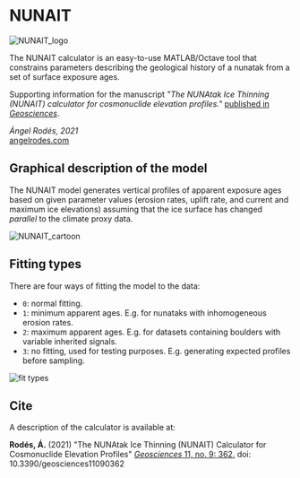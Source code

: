 # NUNAIT

![NUNAIT_logo](https://user-images.githubusercontent.com/53089531/129394469-bd579e0d-14f3-4eeb-98ef-528a92301586.png)

The NUNAIT calculator is an easy-to-use MATLAB/Octave tool that constrains parameters describing the geological history of a nunatak from a set of surface exposure ages.

Supporting information for the manuscript *"The NUNAtak Ice Thinning (NUNAIT) calculator for cosmonuclide elevation profiles."* [published in *Geosciences*](https://www.mdpi.com/2076-3263/11/9/362).

*Ángel Rodés, 2021*\
[angelrodes.com](http://www.angelrodes.com/)

## Graphical description of the model

The NUNAIT model generates vertical profiles of apparent exposure ages based on given parameter values (erosion rates, uplift rate, and current and maximum ice elevations) assuming that the ice surface has changed *parallel* to the climate proxy data.

![NUNAIT_cartoon](https://user-images.githubusercontent.com/53089531/129214127-8459cb71-7675-4239-bc63-5f1075c46a7f.png)

## Fitting types

There are four ways of fitting the model to the data: 
* ```0```: normal fitting.
* ```1```: minimum apparent ages. E.g. for nunataks with inhomogeneous erosion rates.
* ```2```: maximum apparent ages. E.g. for datasets containing boulders with variable inherited signals.
* ```3```: no fitting, used for testing purposes. E.g. generating expected profiles before sampling.

![fit types](https://user-images.githubusercontent.com/53089531/129227177-fae66375-82c1-48d5-9581-db72d63c778e.png)

## Cite

A description of the calculator is available at:

**Rodés, Á.** (2021) "The NUNAtak Ice Thinning (NUNAIT) Calculator for Cosmonuclide Elevation Profiles" [*Geosciences* 11, no. 9: 362.](https://www.mdpi.com/2076-3263/11/9/362) doi: 10.3390/geosciences11090362
